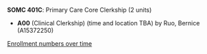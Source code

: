 **SOMC 401C**: Primary Care Core Clerkship (2 units)

- **A00** (Clinical Clerkship) (time and location TBA) by Ruo, Bernice (A15372250)

[Enrollment numbers over time](./SOMC401C.tsv)
